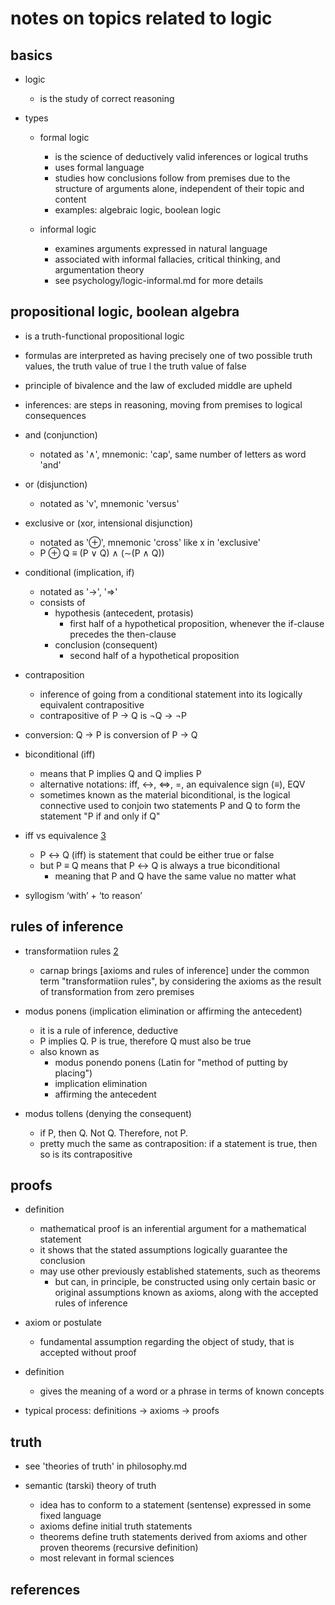 # notes on topics related to logic

## basics

- logic
  - is the study of correct reasoning

- types
  - formal logic
    - is the science of deductively valid inferences or logical truths
    - uses formal language
    - studies how conclusions follow from premises due to the structure of arguments alone, independent of their topic and content
    - examples: algebraic logic, boolean logic

  - informal logic
    - examines arguments expressed in natural language
    - associated with informal fallacies, critical thinking, and argumentation theory
    - see psychology/logic-informal.md for more details
    

## propositional logic, boolean algebra

- is a truth-functional propositional logic
- formulas are interpreted as having precisely one of two possible truth values, 
  the truth value of true l the truth value of false
- principle of bivalence and the law of excluded middle are upheld

- inferences: are steps in reasoning, moving from premises to logical consequences

- and (conjunction)
  - notated as '∧', mnemonic: 'cap', same number of letters as word 'and'
- or (disjunction)
  - notated as 'v', mnemonic 'versus'
- exclusive or (xor, intensional disjunction)
  - notated as '⊕', mnemonic 'cross' like x in 'exclusive'
  - P ⊕ Q ≡ (P ∨ Q) ∧ (∼(P ∧ Q))

- conditional (implication, if)
  - notated as '->', '=>'
  - consists of 
    - hypothesis (antecedent, protasis)
      - first half of a hypothetical proposition, whenever the if-clause precedes the then-clause
    - conclusion (consequent)
      - second half of a hypothetical proposition

- contraposition
  - inference of going from a conditional statement into its logically equivalent contrapositive
  - contrapositive of P → Q is ¬Q → ¬P

- conversion: Q → P is conversion of P → Q

- biconditional (iff)
  - means that P implies Q and Q implies P
  - alternative notations: iff, <->, <=>, =, an equivalence sign (≡), EQV
  - sometimes known as the material biconditional, is the logical connective used to conjoin two
    statements P and Q to form the statement "P if and only if Q"

- iff vs equivalence [3]
  - P ↔ Q (iff) is statement that could be either true or false
  - but P ≡ Q means that P ↔ Q is always a true biconditional
    - meaning that P and Q have the same value no matter what

- syllogism ‘with’ + ‘to reason’


## rules of inference

- transformatiion rules [2]
  - carnap brings [axioms and rules of inference] under the common term "transformatiion rules", 
    by considering the axioms as the result of transformation from zero premises 

- modus ponens (implication elimination or affirming the antecedent)
    - it is a rule of inference, deductive
    - P implies Q. P is true, therefore Q must also be true
    - also known as
      - modus ponendo ponens (Latin for "method of putting by placing")
      - implication elimination
      - affirming the antecedent

- modus tollens (denying the consequent)
  - if P, then Q. Not Q. Therefore, not P.
  - pretty much the same as contraposition: if a statement is true, then so is its contrapositive


## proofs

- definition
  - mathematical proof is an inferential argument for a mathematical statement
  - it shows that the stated assumptions logically guarantee the conclusion
  - may use other previously established statements, such as theorems
    - but can, in principle, be constructed using only certain basic or original assumptions
      known as axioms, along with the accepted rules of inference

- axiom or postulate
  - fundamental assumption regarding the object of study, that is accepted without proof

- definition
  - gives the meaning of a word or a phrase in terms of known concepts

- typical process: definitions -> axioms -> proofs


## truth

- see 'theories of truth' in philosophy.md

- semantic (tarski) theory of truth
  - idea has to conform to a statement (sentense) expressed in some fixed language
  - axioms define initial truth statements 
  - theorems define truth statements derived from axioms and other proven theorems (recursive definition)
  - most relevant in formal sciences


## references

[2]: https://math.stackexchange.com/questions/1201492/is-the-modus-ponens-is-an-axiom-in-formal-logic
[3]: https://math.stackexchange.com/questions/2432462/whats-the-difference-between-biconditional-iff-and-logical-equivalence/
